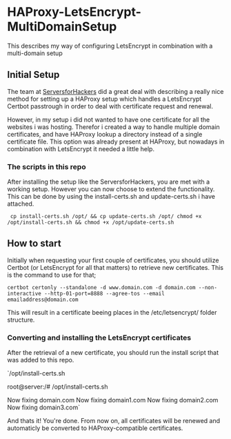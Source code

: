 # HAProxy-LetsEncrypt-MultiDomainSetup
This describes my way of configuring LetsEncrypt in combination with a multi-domain setup


## Initial Setup
The team at [ServersforHackers](https://serversforhackers.com/c/letsencrypt-with-haproxy) did a great deal with describing a really nice method for setting up a HAProxy setup which handles a LetsEncrypt Certbot passtrough in order to deal with certificate request and renewal.

However, in my setup i did not wanted to have one certificate for all the websites i was hosting. Therefor i created a way to handle multiple domain certificates, and have HAProxy lookup a directory instead of a single certificate file. This option was already present at HAProxy, but nowadays in combination with LetsEncrypt it needed a little help.

### The scripts in this repo
After installing the setup like the ServersforHackers, you are met with a working setup. However you can now choose to extend the functionality. This can be done by using the install-certs.sh and update-certs.sh i have attached.

` cp install-certs.sh /opt/ && cp update-certs.sh /opt/
chmod +x /opt/install-certs.sh && chmod +x /opt/update-certs.sh`

## How to start
Initially when requesting your first couple of certificates, you should utilize Certbot (or LetsEncrypt for all that matters) to retrieve new certificates. This is the command to use for that;

`certbot certonly --standalone -d www.domain.com -d domain.com --non-interactive --http-01-port=8888 --agree-tos --email emailaddress@domain.com`

This will result in a certificate beeing places in the /etc/letsencrypt/ folder structure. 

### Converting and installing the LetsEncrypt certificates
After the retrieval of a new certificate, you should run the install script that was added to this repo.

`/opt/install-certs.sh

root@server:/# /opt/install-certs.sh

Now fixing domain.com
Now fixing domain1.com
Now fixing domain2.com
Now fixing domain3.com`

And thats it! You're done. From now on, all certificates will be renewed and automaticly be converted to HAProxy-compatible certificates.

